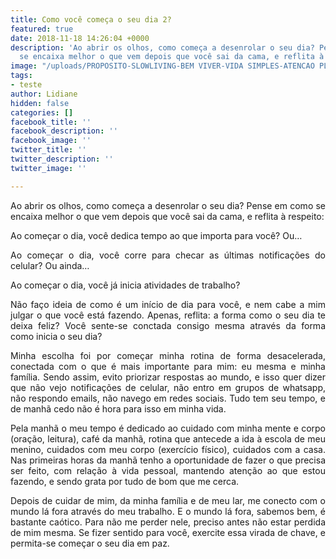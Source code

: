 ```yaml
---
title: Como você começa o seu dia 2?
featured: true
date: 2018-11-18 14:26:04 +0000
description: 'Ao abrir os olhos, como começa a desenrolar o seu dia? Pense em como
  se encaixa melhor o que vem depois que você sai da cama, e reflita à respeito:'
image: "/uploads/PROPOSITO-SLOWLIVING-BEM VIVER-VIDA SIMPLES-ATENCAO PLENA-BLOG.jpg"
tags:
- teste
author: Lidiane
hidden: false
categories: []
facebook_title: ''
facebook_description: ''
facebook_image: ''
twitter_title: ''
twitter_description: ''
twitter_image: ''

---
```

<p align="justify">Ao abrir os olhos, como começa a desenrolar o seu dia? Pense em como se encaixa melhor o que vem depois que você sai da cama, e reflita à respeito:</p>

<p align="justify">Ao começar o dia, você dedica tempo ao que importa para você? Ou…</p>

<p align="justify">Ao começar o dia, você corre para checar as últimas notificações do celular? Ou ainda…</p>

<p align="justify">Ao começar o dia, você já inicia atividades de trabalho?</p>

<p align="justify">Não faço ideia de como é um início de dia para você, e nem cabe a mim julgar o que você está fazendo. Apenas, reflita: a forma como o seu dia te deixa feliz? Você sente-se conctada consigo mesma através da forma como inicia o seu dia?</p>

<p align="justify">Minha escolha foi por começar minha rotina de forma desacelerada, conectada com o que é mais importante para mim: eu mesma e minha família. Sendo assim, evito priorizar respostas ao mundo, e isso quer dizer que não vejo notificações de celular, não entro em grupos de whatsapp, não respondo emails, não navego em redes sociais. Tudo tem seu tempo, e de manhã cedo não é hora para isso em minha vida.</p>

<p align="justify">Pela manhã o meu tempo é dedicado ao cuidado com minha mente e corpo (oração, leitura), café da manhã, rotina que antecede a ida à escola de meu menino, cuidados com meu corpo (exercício físico), cuidados com a casa. Nas primeiras horas da manhã tenho a oportunidade de fazer o que precisa ser feito, com relação à vida pessoal, mantendo atenção ao que estou fazendo, e sendo grata por tudo de bom que me cerca.</p>

<p align="justify">Depois de cuidar de mim, da minha família e de meu lar, me conecto com o mundo lá fora através do meu trabalho. E o mundo lá fora, sabemos bem, é bastante caótico. Para não me perder nele, preciso antes não estar perdida de mim mesma. Se fizer sentido para você, exercite essa virada de chave, e permita-se começar o seu dia em paz.</p>